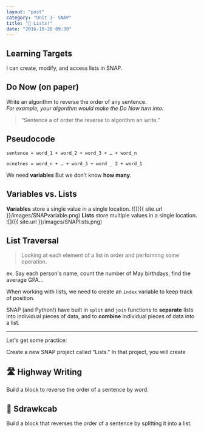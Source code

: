 ```yaml
---
layout: "post"
category: "Unit 1– SNAP"
title: "🔢 Lists!"
date: "2016-10-20 09:30"
---
```


## Learning Targets
I can create, modify, and access lists in SNAP.

## Do Now (on paper)
Write an algorithm to reverse the order of any sentence.    
_For example, your algorithm would make the Do Now turn into:_

> “Sentence a of order the reverse to algorithm an write.”

## Pseudocode
`sentence = word_1 + word_2 + word_3 + … + word_n`

`ecnetnes = word_n + … + word_3 + word _ 2 + word_1`

We need **variables** But we don’t know **how many**.

## Variables vs. Lists
**Variables** store a single value in a single location.
![]({{ site.url }}/images/SNAPvariable.png)
**Lists** store multiple values in a single location.
![]({{ site.url }}/images/SNAPlists.png)

## List Traversal

> Looking at each element of a list in order and performing some operation.

ex. Say each person's name, count the number of May birthdays, find the average GPA…

When working with lists, we need to create an `index` variable to keep track of position.

SNAP (and Python!) have built in `split` and `join` functions to **separate** lists into individual pieces of data, and to **combine** individual pieces of data into a list.

---

Let's get some practice:

Create a new SNAP project called "Lists." In that project, you will create

## 🛣 Highway Writing
Build a block to reverse the order of a sentence by word.

## 🔄 Sdrawkcab
Build a block that reverses the order of a sentence by splitting it into a list.
